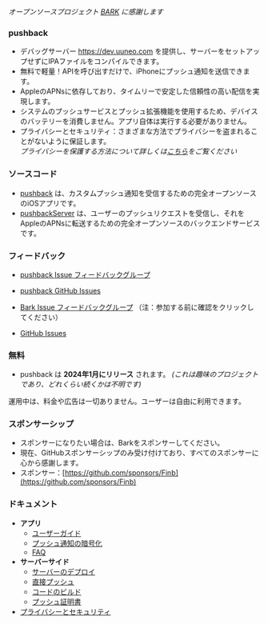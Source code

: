 *オープンソースプロジェクト [BARK](https://github.com/Finb/Bark) に感謝します*

### pushback <!-- {docsify-ignore-all} -->
- デバッグサーバー https://dev.uuneo.com を提供し、サーバーをセットアップせずにIPAファイルをコンパイルできます。
- 無料で軽量！APIを呼び出すだけで、iPhoneにプッシュ通知を送信できます。
- AppleのAPNsに依存しており、タイムリーで安定した信頼性の高い配信を実現します。
- システムのプッシュサービスとプッシュ拡張機能を使用するため、デバイスのバッテリーを消費しません。アプリ自体は実行する必要がありません。
- プライバシーとセキュリティ：さまざまな方法でプライバシーを盗まれることがないように保証します。<br>*プライバシーを保護する方法について詳しくは[こちら](/privacy)をご覧ください*

### ソースコード
- [pushback](https://github.com/uuneo/pushback) は、カスタムプッシュ通知を受信するための完全オープンソースのiOSアプリです。
- [pushbackServer](https://github.com/uuneo/pushbackServer) は、ユーザーのプッシュリクエストを受信し、それをAppleのAPNsに転送するための完全オープンソースのバックエンドサービスです。

### フィードバック
- [pushback Issue フィードバックグループ](https://t.me/+1Q469Adt96RmNGE1)
- [pushback GitHub Issues](https://github.com/uuneo/pushback/issues)

- [Bark Issue フィードバックグループ](https://t.me/joinchat/OsCbLzovUAE0YjY1) （注：参加する前に確認をクリックしてください）
- [GitHub Issues](https://github.com/Finb/Bark/issues)

### 無料
* pushback は **2024年1月にリリース** されます。 *(これは趣味のプロジェクトであり、どれくらい続くかは不明です)* <br>

運用中は、料金や広告は一切ありません。ユーザーは自由に利用できます。

### スポンサーシップ
* スポンサーになりたい場合は、Barkをスポンサーしてください。
* 現在、GitHubスポンサーシップのみ受け付けており、すべてのスポンサーに心から感謝します。<br>
* スポンサー：[https://github.com/sponsors/Finb](https://github.com/sponsors/Finb)

### ドキュメント
- **アプリ**
  - [ユーザーガイド](/en-us/tutorial)
  - [プッシュ通知の暗号化](/en-us/encryption)
  - [FAQ](/en-us/faq)
- **サーバーサイド**
  - [サーバーのデプロイ](/en-us/deploy)
  - [直接プッシュ](/en-us/apns)
  - [コードのビルド](/en-us/build)
  - [プッシュ証明書](/en-us/cert)
- [プライバシーとセキュリティ](/en-us/privacy)

